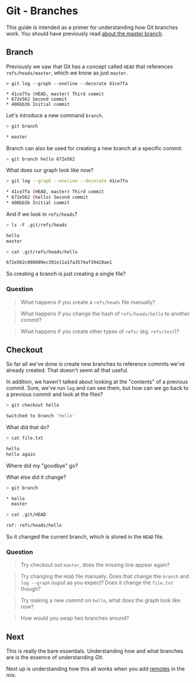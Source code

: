 Git - Branches
==============

This guide is intended as a primer for understanding
how Git branches work. You should have previously
read [about the master branch](head.md).


Branch
------

Previously we saw that Git has a concept called `HEAD`
that references `refs/heads/master`, which we know
as just `master`.

```
> git log --graph --oneline --decorate 41ce7fa

* 41ce7fa (HEAD, master) Third commit
* 672e562 Second commit
* 406bb3b Initial commit
```

Let's introduce a new command `branch`.

```sh
> git branch

* master
```

Branch can also be used for creating a new branch at a specific commit.

```sh
> git branch hello 672e562
```

What does our graph look like now?

```sh
> git log --graph --oneline --decorate 41ce7fa

* 41ce7fa (HEAD, master) Third commit
* 672e562 (hello) Second commit
* 406bb3b Initial commit
```

And if we look in `refs/heads`?

```sh
> ls -F .git/refs/heads

hello
master

> cat .git/refs/heads/hello

672e562c008009ec391e11a1fa3574af39428ae1
```

So creating a branch is just creating a single file?


### Question

> What happens if you create a `refs/heads` file manually?

> What happens if you change the hash of `refs/heads/hello` to another commit?

> What happens if you create other types of `refs/` (eg. `refs/test`)?


Checkout
--------

So far all we've done is create new branches to reference commits
we've already created. That doesn't seem all that useful.

In addition, we haven't talked about looking at the "contents" of a
previous commit. Sure, we've run `log` and can see them, but
how can we go back to a previous commit and look at the files?

```sh
> git checkout hello

Switched to branch 'hello'
```

What did that do?

```sh
> cat file.txt

hello
hello again
```

Where did my "goodbye" go?

What else did it change?

```sh
> git branch

* hello
  master

> cat .git/HEAD

ref: refs/heads/hello
```

So it changed the current branch, which is stored in the `HEAD` file.


### Question

> Try checkout out `master`, does the missing line appear again?

> Try changing the `HEAD` file manually.
> Does that change the `branch` and `log --graph` ouput as you expect?
> Does it change the `file.txt` though?

> Try making a new commit on `hello`, what does the graph look like now?

> How would you swap two branches around?



Next
----

This is really the bare essentials.
Understanding how and what branches are is the essence of understanding
Git.

Next up is understanding how this all works when you add [remotes](remotes.md) in the mix.
